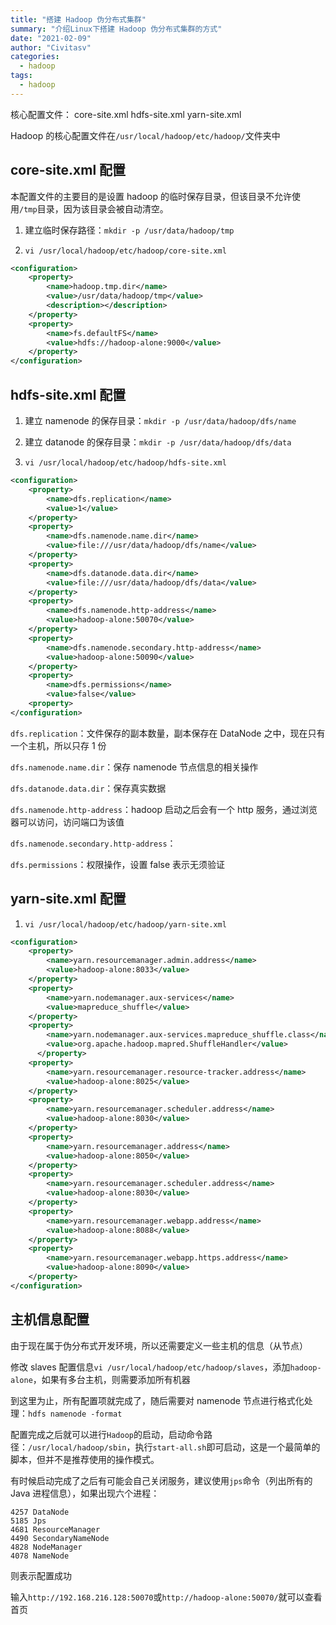 ```yaml
---
title: "搭建 Hadoop 伪分布式集群"
summary: "介绍Linux下搭建 Hadoop 伪分布式集群的方式"
date: "2021-02-09"
author: "Civitasv"
categories:
  - hadoop
tags:
  - hadoop
---
```


核心配置文件：
core-site.xml
hdfs-site.xml
yarn-site.xml

Hadoop 的核心配置文件在`/usr/local/hadoop/etc/hadoop/`文件夹中

## core-site.xml 配置

本配置文件的主要目的是设置 hadoop 的临时保存目录，但该目录不允许使用`/tmp`目录，因为该目录会被自动清空。

1. 建立临时保存路径：`mkdir -p /usr/data/hadoop/tmp`

2. `vi /usr/local/hadoop/etc/hadoop/core-site.xml`

```xml
<configuration>
    <property>
        <name>hadoop.tmp.dir</name>
        <value>/usr/data/hadoop/tmp</value>
        <description></description>
    </property>
    <property>
        <name>fs.defaultFS</name>
        <value>hdfs://hadoop-alone:9000</value>
    </property>
</configuration>
```

## hdfs-site.xml 配置

1. 建立 namenode 的保存目录：`mkdir -p /usr/data/hadoop/dfs/name`

2. 建立 datanode 的保存目录：`mkdir -p /usr/data/hadoop/dfs/data`

3. `vi /usr/local/hadoop/etc/hadoop/hdfs-site.xml`

```xml
<configuration>
    <property>
        <name>dfs.replication</name>
        <value>1</value>
    </property>
    <property>
        <name>dfs.namenode.name.dir</name>
        <value>file:///usr/data/hadoop/dfs/name</value>
    </property>
    <property>
        <name>dfs.datanode.data.dir</name>
        <value>file:///usr/data/hadoop/dfs/data</value>
    </property>
    <property>
        <name>dfs.namenode.http-address</name>
        <value>hadoop-alone:50070</value>
    </property>
    <property>
        <name>dfs.namenode.secondary.http-address</name>
        <value>hadoop-alone:50090</value>
    </property>
    <property>
        <name>dfs.permissions</name>
        <value>false</value>
    <property>
</configuration>
```

`dfs.replication`：文件保存的副本数量，副本保存在 DataNode 之中，现在只有一个主机，所以只存 1 份

`dfs.namenode.name.dir`：保存 namenode 节点信息的相关操作

`dfs.datanode.data.dir`：保存真实数据

`dfs.namenode.http-address`：hadoop 启动之后会有一个 http 服务，通过浏览器可以访问，访问端口为该值

`dfs.namenode.secondary.http-address`：

`dfs.permissions`：权限操作，设置 false 表示无须验证

## yarn-site.xml 配置

1. `vi /usr/local/hadoop/etc/hadoop/yarn-site.xml`

```xml
<configuration>
    <property>
        <name>yarn.resourcemanager.admin.address</name>
        <value>hadoop-alone:8033</value>
    </property>
    <property>
        <name>yarn.nodemanager.aux-services</name>
        <value>mapreduce_shuffle</value>
    </property>
    <property>
        <name>yarn.nodemanager.aux-services.mapreduce_shuffle.class</name>
        <value>org.apache.hadoop.mapred.ShuffleHandler</value>
      </property>
    <property>
        <name>yarn.resourcemanager.resource-tracker.address</name>
        <value>hadoop-alone:8025</value>
    </property>
    <property>
        <name>yarn.resourcemanager.scheduler.address</name>
        <value>hadoop-alone:8030</value>
    </property>
    <property>
        <name>yarn.resourcemanager.address</name>
        <value>hadoop-alone:8050</value>
    </property>
    <property>
        <name>yarn.resourcemanager.scheduler.address</name>
        <value>hadoop-alone:8030</value>
    </property>
    <property>
        <name>yarn.resourcemanager.webapp.address</name>
        <value>hadoop-alone:8088</value>
    </property>
    <property>
        <name>yarn.resourcemanager.webapp.https.address</name>
        <value>hadoop-alone:8090</value>
    </property>
</configuration>
```

## 主机信息配置

由于现在属于伪分布式开发环境，所以还需要定义一些主机的信息（从节点）

修改 slaves 配置信息`vi /usr/local/hadoop/etc/hadoop/slaves`，添加`hadoop-alone`，如果有多台主机，则需要添加所有机器

到这里为止，所有配置项就完成了，随后需要对 namenode 节点进行格式化处理：`hdfs namenode -format`

配置完成之后就可以进行`Hadoop`的启动，启动命令路径：`/usr/local/hadoop/sbin`，执行`start-all.sh`即可启动，这是一个最简单的脚本，但并不是推荐使用的操作模式。

有时候启动完成了之后有可能会自己关闭服务，建议使用`jps`命令（列出所有的 Java 进程信息），如果出现六个进程：

```text
4257 DataNode
5185 Jps
4681 ResourceManager
4490 SecondaryNameNode
4828 NodeManager
4078 NameNode
```

则表示配置成功

输入`http://192.168.216.128:50070`或`http://hadoop-alone:50070/`就可以查看首页

